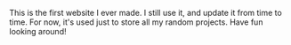 This is the first website I ever made.
I still use it, and update it from time to time. 
For now, it's used just to store all my random projects. 
Have fun looking around!
